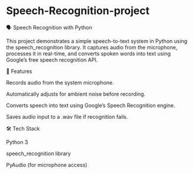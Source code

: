 # Speech-Recognition-project
🗣️ Speech Recognition with Python

This project demonstrates a simple speech-to-text system in Python using the speech_recognition library. It captures audio from the microphone, processes it in real-time, and converts spoken words into text using Google’s free speech recognition API.

🚀 Features

Records audio from the system microphone.

Automatically adjusts for ambient noise before recording.

Converts speech into text using Google’s Speech Recognition engine.

Saves audio input to a .wav file if recognition fails.

🛠️ Tech Stack

Python 3

speech_recognition library

PyAudio (for microphone access)
